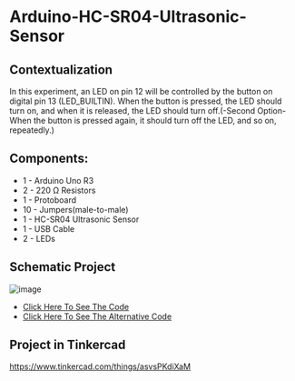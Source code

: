 # Arduino-HC-SR04-Ultrasonic-Sensor

## Contextualization
In this experiment, an LED on pin 12 will be controlled by the button on digital pin 13 (LED_BUILTIN). When the button is pressed, the LED should turn on, and when it is released, the LED should turn off.(-Second Option- When the button is pressed again, it should turn off the LED, and so on, repeatedly.)

## Components:
- 1 - Arduino Uno R3
- 2 - 220 Ω Resistors
- 1 - Protoboard
- 10 - Jumpers(male-to-male)
- 1 - HC-SR04 Ultrasonic Sensor
- 1 - USB Cable 
- 2 - LEDs

## Schematic Project
![image](https://github.com/KaikyM/Arduino-HC-SR04-Ultrasonic-Sensor/assets/127446435/2724066a-538f-4093-9959-82160272746d)
- [Click Here To See The Code](Arduino_Code.ino)
- [Click Here To See The Alternative Code](Option_Arduino_Code.ino)

## Project in Tinkercad
https://www.tinkercad.com/things/asvsPKdiXaM
